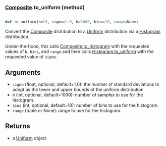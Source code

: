 ### [Composite](Composite.md).to_uniform (method)


```py

def to_uniform(self, sigma=1.0, N=1000, bins=10, range=None)

```



Convert the [Composite](Composite.md) distribution to a [Uniform](Uniform.md) distribution via
a [Histogram](Histogram.md) distribution.

Under-the-hood, this calls [Composite.to_histogram](Composite.to_histogram.md) with the requested
values of `N`, `bins`, and `range` and then calls [Histogram.to_uniform](Histogram.to_uniform.md)
with the requested value of `sigma`.

Arguments
-----------
* `sigma` (float, optional, default=1.0): the number of standard deviations
    to adopt as the lower and upper bounds of the uniform distribution.
* `N` (int, optional, default=1000): number of samples to use for
    the histogram.
* `bins` (int, optional, default=10): number of bins to use for the
    histogram.
* `range` (tuple or None): range to use for the histogram.

Returns
--------
* a [Uniform](Uniform.md) object

